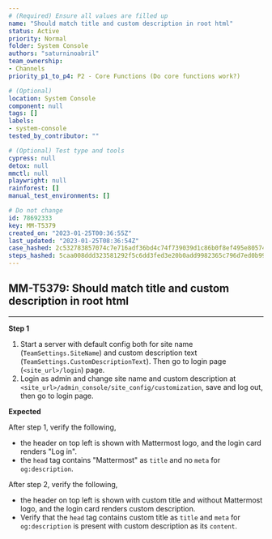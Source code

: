 ```yaml
---
# (Required) Ensure all values are filled up
name: "Should match title and custom description in root html"
status: Active
priority: Normal
folder: System Console
authors: "saturninoabril"
team_ownership: 
- Channels
priority_p1_to_p4: P2 - Core Functions (Do core functions work?)

# (Optional)
location: System Console
component: null
tags: []
labels: 
- system-console
tested_by_contributor: ""

# (Optional) Test type and tools
cypress: null
detox: null
mmctl: null
playwright: null
rainforest: []
manual_test_environments: []

# Do not change
id: 78692333
key: MM-T5379
created_on: "2023-01-25T00:36:55Z"
last_updated: "2023-01-25T08:36:54Z"
case_hashed: 2c532783857074c7e716adf36bd4c74f739039d1c86b0f8ef495e805743145e91415c6aa1229d3989510967e2a0933a6
steps_hashed: 5caa008ddd323581292f5c6dd3fed3e20b0add9982365c796d7ed0b991e535027bc54cc373b95d15aecf1b7d586bc043
---
```


<!-- (Auto-generated) Based on frontmatter's "key" and "name" -->

## MM-T5379: Should match title and custom description in root html

---

**Step 1**

1. Start a server with default config both for site name (`TeamSettings.SiteName`) and custom description text (`TeamSettings.CustomDescriptionText`). Then go to login page (`<site_url>/login`) page.
2. Login as admin and change site name and custom description at `<site_url>/admin_console/site_config/customization`, save and log out, then go to login page.

**Expected**

After step 1, verify the following,

- the header on top left is shown with Mattermost logo, and the login card renders "Log in".
- the `head` tag contains "Mattermost" as `title` and no `meta` for `og:description`.

After step 2, verify the following,

- the header on top left is shown with custom title and without Mattermost logo, and the login card renders custom description.
- Verify that the `head` tag contains custom title as `title` and `meta` for `og:description` is present with custom description as its `content`.
